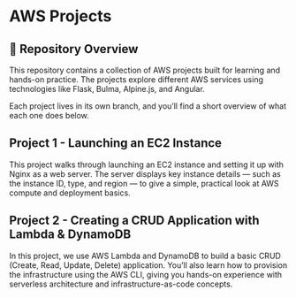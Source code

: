 # AWS Projects

## 📁 Repository Overview

This repository contains a collection of AWS projects built for learning and hands-on practice. The projects explore different AWS services using technologies like Flask, Bulma, Alpine.js, and Angular.

Each project lives in its own branch, and you’ll find a short overview of what each one does below.

## Project 1 - Launching an EC2 Instance

This project walks through launching an EC2 instance and setting it up with Nginx as a web server.
The server displays key instance details — such as the instance ID, type, and region — to give a simple, practical look at AWS compute and deployment basics.


## Project 2 - Creating a CRUD Application with Lambda & DynamoDB

In this project, we use AWS Lambda and DynamoDB to build a basic CRUD (Create, Read, Update, Delete) application.
You’ll also learn how to provision the infrastructure using the AWS CLI, giving you hands-on experience with serverless architecture and infrastructure-as-code concepts.
